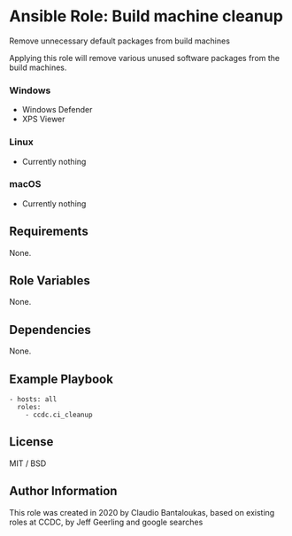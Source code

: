 # Ansible Role: Build machine cleanup

Remove unnecessary default packages from build machines

Applying this role will remove various unused software packages from the build machines.

### Windows

- Windows Defender
- XPS Viewer

### Linux

- Currently nothing

### macOS

- Currently nothing

## Requirements

None.

## Role Variables

None.

## Dependencies

None.

## Example Playbook

    - hosts: all
      roles:
        - ccdc.ci_cleanup

## License

MIT / BSD

## Author Information

This role was created in 2020 by Claudio Bantaloukas, based on existing roles at CCDC, by Jeff Geerling and google searches